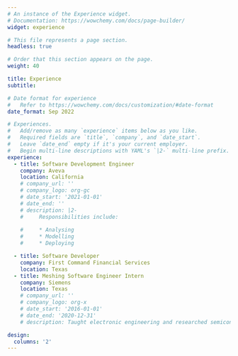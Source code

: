 ```yaml
---
# An instance of the Experience widget.
# Documentation: https://wowchemy.com/docs/page-builder/
widget: experience

# This file represents a page section.
headless: true

# Order that this section appears on the page.
weight: 40

title: Experience
subtitle:

# Date format for experience
#   Refer to https://wowchemy.com/docs/customization/#date-format
date_format: Sep 2022

# Experiences.
#   Add/remove as many `experience` items below as you like.
#   Required fields are `title`, `company`, and `date_start`.
#   Leave `date_end` empty if it's your current employer.
#   Begin multi-line descriptions with YAML's `|2-` multi-line prefix.
experience:
  - title: Software Development Engineer
    company: Aveva
    location: California
    # company_url: ''
    # company_logo: org-gc
    # date_start: '2021-01-01'
    # date_end: ''
    # description: |2-
    #     Responsibilities include:
        
    #     * Analysing
    #     * Modelling
    #     * Deploying

  - title: Software Developer
    company: First Command Financial Services
    location: Texas
  - title: Meshing Software Engineer Intern
    company: Siemens
    location: Texas
    # company_url: ''
    # company_logo: org-x
    # date_start: '2016-01-01'
    # date_end: '2020-12-31'
    # description: Taught electronic engineering and researched semiconductor physics.

design:
  columns: '2'
---
```

